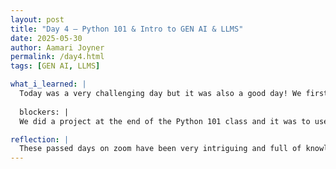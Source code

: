 ```yaml
---
layout: post
title: "Day 4 – Python 101 & Intro to GEN AI & LLMS"
date: 2025-05-30
author: Aamari Joyner
permalink: /day4.html
tags: [GEN AI, LLMS]

what_i_learned: |
  Today was a very challenging day but it was also a good day! We first started with our Python 101 class in which I learned more about coding and the 3 logical operators in Python. We also learned about a new data type Boolean and did some kahoots on it. After going back into the main room we also went over the intro the Generative AI and LLMS. I learned exactly what Articial Intellingence was and how the goal is to mimic intelligence using rules and logic. Also Machine Learnings goal is to learn from data to make predictions without explicit programming.We also went over Deep Learning,Tokenization and Embeddings.
  
  blockers: |
  We did a project at the end of the Python 101 class and it was to use the codes we went over and I became confused due to lack of knowledge. Im still a beginner so I didnt fully grasp the concept.

reflection: |
  These passed days on zoom have been very intriguing and full of knowledge. Im super excited about joining in person, especially with how patient some of the intructors were. Todays presentation with Clyde about Generative AI and LLMS was very knowledgable and I learned alot about what Articial Intelligence and Machine learning really is and how important it really is . I didnt know AI has been studied for years so that was very interesting.
---
```

